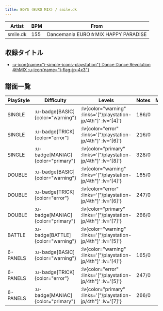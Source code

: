 ```yaml
---
title: BOYS (EURO MIX) / smile.dk
---
```


|Artist|BPM|From|
|------|---|----|
|smile.dk|155|Dancemania EURO☆MIX HAPPY PARADISE|

## 収録タイトル

- [ :u-icon{name="i-simple-icons-playstation"} Dance Dance Revolution 4thMIX :u-icon{name="i-flag-jp-4x3"} ](/playstation-jp/4th)

## 譜面一覧

|PlayStyle|Difficulty|Levels|Notes|Movie|
|---------|----------|------|-----|-----|
|SINGLE| :u-badge[BASIC]{color="warning"} | :lv{color="warning" :links='["/playstation-jp/4th"]' :lv='[4]'} |186/0||
|SINGLE| :u-badge[TRICK]{color="error"} | :lv{color="error" :links='["/playstation-jp/4th"]' :lv='[6]'} |216/0||
|SINGLE| :u-badge[MANIAC]{color="primary"} | :lv{color="primary" :links='["/playstation-jp/4th"]' :lv='[8]'} |328/0||
|DOUBLE| :u-badge[BASIC]{color="warning"} | :lv{color="warning" :links='["/playstation-jp/4th"]' :lv='[4]'} |165/0||
|DOUBLE| :u-badge[TRICK]{color="error"} | :lv{color="error" :links='["/playstation-jp/4th"]' :lv='[6]'} |247/0||
|DOUBLE| :u-badge[MANIAC]{color="primary"} | :lv{color="primary" :links='["/playstation-jp/4th"]' :lv='[7]'} |266/0||
|BATTLE| :u-badge[BATTLE]{color="warning"} | :lv{color="warning" :links='["/playstation-jp/4th"]' :lv='[5]'} |||
|6-PANELS| :u-badge[BASIC]{color="warning"} | :lv{color="warning" :links='["/playstation-jp/4th"]' :lv='[4]'} |165/0||
|6-PANELS| :u-badge[TRICK]{color="error"} | :lv{color="error" :links='["/playstation-jp/4th"]' :lv='[5]'} |247/0||
|6-PANELS| :u-badge[MANIAC]{color="primary"} | :lv{color="primary" :links='["/playstation-jp/4th"]' :lv='[7]'} |266/0||
